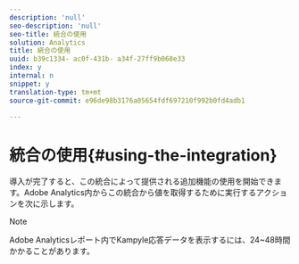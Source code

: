 ```yaml
---
description: 'null'
seo-description: 'null'
seo-title: 統合の使用
solution: Analytics
title: 統合の使用
uuid: b39c1334- ac0f-431b- a34f-27ff9b068e33
index: y
internal: n
snippet: y
translation-type: tm+mt
source-git-commit: e96de98b3176a05654fdf697210f992b0fd4adb1

---
```



# 統合の使用{#using-the-integration}

導入が完了すると、この統合によって提供される追加機能の使用を開始できます。Adobe Analytics内からこの統合から値を取得するために実行するアクションを次に示します。

>[!NOTE]
>
>Adobe Analyticsレポート内でKampyle応答データを表示するには、24~48時間かかることがあります。

